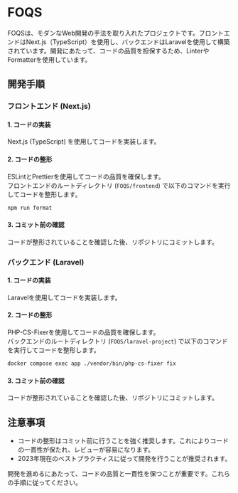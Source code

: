 # FOQS

FOQSは、モダンなWeb開発の手法を取り入れたプロジェクトです。フロントエンドはNext.js（TypeScript）を使用し、バックエンドはLaravelを使用して構築されています。開発にあたって、コードの品質を担保するため、LinterやFormatterを使用しています。

## 開発手順

### フロントエンド (Next.js)

#### 1. コードの実装
Next.js (TypeScript) を使用してコードを実装します。

#### 2. コードの整形
ESLintとPrettierを使用してコードの品質を確保します。  
フロントエンドのルートディレクトリ (`FOQS/frontend`) で以下のコマンドを実行してコードを整形します。

```sh
npm run format
```


#### 3. コミット前の確認
コードが整形されていることを確認した後、リポジトリにコミットします。

### バックエンド (Laravel)

#### 1. コードの実装
Laravelを使用してコードを実装します。

#### 2. コードの整形
PHP-CS-Fixerを使用してコードの品質を確保します。  
バックエンドのルートディレクトリ (`FOQS/laravel-project`) で以下のコマンドを実行してコードを整形します。

```sh
docker compose exec app ./vendor/bin/php-cs-fixer fix
```


#### 3. コミット前の確認
コードが整形されていることを確認した後、リポジトリにコミットします。

## 注意事項

- コードの整形はコミット前に行うことを強く推奨します。これによりコードの一貫性が保たれ、レビューが容易になります。
- 2023年現在のベストプラクティスに従って開発を行うことが推奨されます。

開発を進めるにあたって、コードの品質と一貫性を保つことが重要です。これらの手順に従ってください。
